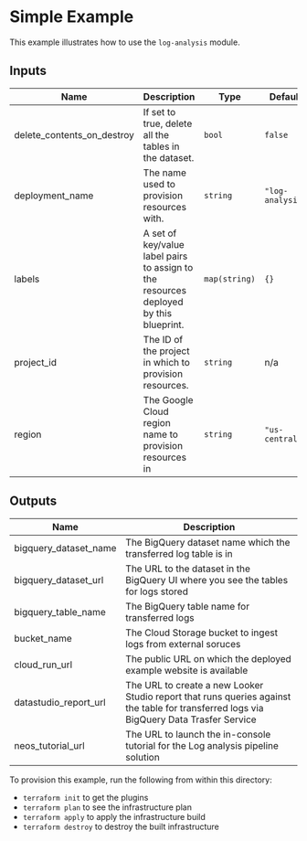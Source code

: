 # Simple Example

This example illustrates how to use the `log-analysis` module.

<!-- BEGINNING OF PRE-COMMIT-TERRAFORM DOCS HOOK -->
## Inputs

| Name | Description | Type | Default | Required |
|------|-------------|------|---------|:--------:|
| delete\_contents\_on\_destroy | If set to true, delete all the tables in the dataset. | `bool` | `false` | no |
| deployment\_name | The name used to provision resources with. | `string` | `"log-analysis"` | no |
| labels | A set of key/value label pairs to assign to the resources deployed by this blueprint. | `map(string)` | `{}` | no |
| project\_id | The ID of the project in which to provision resources. | `string` | n/a | yes |
| region | The Google Cloud region name to provision resources in | `string` | `"us-central1"` | no |

## Outputs

| Name | Description |
|------|-------------|
| bigquery\_dataset\_name | The BigQuery dataset name which the transferred log table is in |
| bigquery\_dataset\_url | The URL to the dataset in the BigQuery UI where you see the tables for logs stored |
| bigquery\_table\_name | The BigQuery table name for transferred logs |
| bucket\_name | The Cloud Storage bucket to ingest logs from external soruces |
| cloud\_run\_url | The public URL on which the deployed example website is available |
| datastudio\_report\_url | The URL to create a new Looker Studio report that runs queries against the table for transferred logs via BigQuery Data Trasfer Service |
| neos\_tutorial\_url | The URL to launch the in-console tutorial for the Log analysis pipeline solution |

<!-- END OF PRE-COMMIT-TERRAFORM DOCS HOOK -->

To provision this example, run the following from within this directory:
- `terraform init` to get the plugins
- `terraform plan` to see the infrastructure plan
- `terraform apply` to apply the infrastructure build
- `terraform destroy` to destroy the built infrastructure
